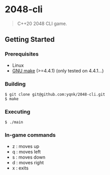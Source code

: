 # 2048-cli

> C++20 2048 CLI game.

## Getting Started

### Prerequisites

- Linux
- [GNU make](https://www.gnu.org/software/make/manual/make.html) (>=4.4.1) (only tested on 4.4.1...)

### Building

    $ git clone git@github.com:yqnk/2048-cli.git
    $ make

### Executing

    $ ./main

### In-game commands
- z : moves up
- q : moves left
- s : moves down
- d : moves right
- x : exits
